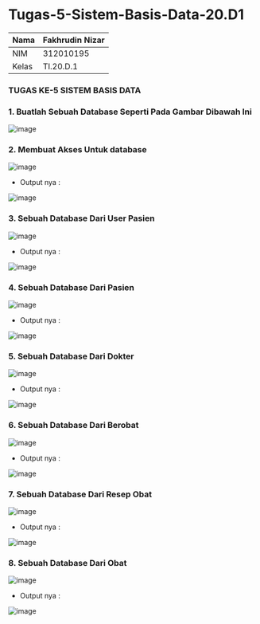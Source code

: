# Tugas-5-Sistem-Basis-Data-20.D1

| Nama      | Fakhrudin Nizar |
| ----------- | ----------- |
| NIM     | 312010195  |
| Kelas   | TI.20.D.1    |

### TUGAS KE-5 SISTEM BASIS DATA

### 1. Buatlah Sebuah Database Seperti Pada Gambar Dibawah Ini

![image](https://user-images.githubusercontent.com/74331125/170973948-a9baaada-e8e7-4025-81c3-6a192514c47e.png)

### 2. Membuat Akses Untuk database 

![image](https://user-images.githubusercontent.com/74331125/170974118-297cb8ba-8d4e-4fd0-b6e8-0790803fb457.png)

- Output nya :

![image](https://user-images.githubusercontent.com/74331125/170974232-6a4f89c6-6af0-4d44-be70-2a11ae509a78.png)

### 3. Sebuah Database Dari User Pasien

![image](https://user-images.githubusercontent.com/74331125/170976654-c20db176-d1fc-467e-8bdb-5b053b90dc91.png)

- Output nya :

![image](https://user-images.githubusercontent.com/74331125/170976718-1b982d55-fdfc-48f4-baca-96aa7f39705f.png)

### 4. Sebuah Database Dari Pasien 

![image](https://user-images.githubusercontent.com/74331125/170974502-9e300ac5-aa0e-43b4-8c58-08df238ac86e.png)

- Output nya :

![image](https://user-images.githubusercontent.com/74331125/170974587-a88b81ff-a2a0-4698-a039-3506908b3e04.png)

### 5. Sebuah Database Dari Dokter

![image](https://user-images.githubusercontent.com/74331125/170974834-b737daa2-0915-452f-b060-81dd4b22122c.png)

- Output nya :

![image](https://user-images.githubusercontent.com/74331125/170974913-b795f50e-fe0f-4533-b0d9-912bcf65cba6.png)

### 6. Sebuah Database Dari Berobat

![image](https://user-images.githubusercontent.com/74331125/170975377-25c10349-7c64-4dab-83e7-60f133135eec.png)

- Output nya :

![image](https://user-images.githubusercontent.com/74331125/170975408-3ff7bbf5-04f3-447d-b1ea-092552d09cbb.png)

### 7. Sebuah Database Dari Resep Obat 

![image](https://user-images.githubusercontent.com/74331125/170975501-7f104ba8-8163-43e0-83d9-3a30d1a941b1.png)

- Output nya :

![image](https://user-images.githubusercontent.com/74331125/170975544-096a2294-cb15-4dfb-bce7-7f152f239a42.png)

### 8. Sebuah Database Dari Obat 

![image](https://user-images.githubusercontent.com/74331125/170975635-0cce5e10-1aa9-463e-8425-4be2738ea9b6.png)

- Output nya :

![image](https://user-images.githubusercontent.com/74331125/170975688-c6174e89-0674-47d4-9570-2a9b3eb03916.png)
